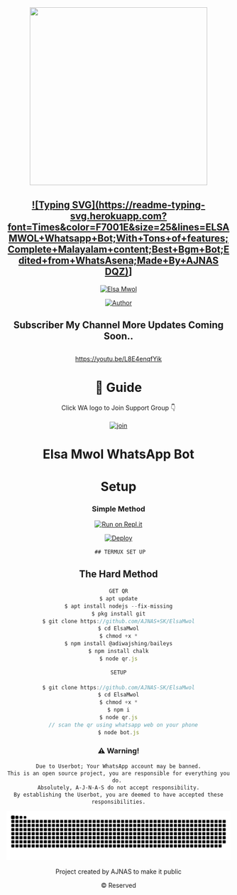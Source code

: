<div align="center">
  <img border-radius: 15px src="https://telegra.ph/file/525403727a7f90ed9fc08.jpg" width="400" height="400"/>
  
 <div align="center">
  
## [![Typing SVG](https://readme-typing-svg.herokuapp.com?font=Times&color=F7001E&size=25&lines=ELSA MWOL+Whatsapp+Bot;With+Tons+of+features;Complete+Malayalam+content;Best+Bgm+Bot;Edited+from+WhatsAsena;Made+By+AJNAS DQZ)](https://bit.ly/3lC8I7t)]


<p align="center">
    
<a href="#"><img title="Elsa Mwol"
 src="https://img.shields.io/badge/-Elsa%20Mowl-blue?&style=for-the-badge"></a>
 </p>
  <p align="center">
<a href="https://wa.me/917736703116"><img title="Author" src="https://img.shields.io/badge/Author-AJNAS-Ser/Elsa%20Mowl?color=Blue&style=for-the-badge&logo=whatsapp"></a>
 </p>
 
## Subscriber My Channel More Updates Coming Soon..
 


 ##
https://youtu.be/L8E4enqfYik
 
# 📢 Guide
Click WA logo to Join Support Group 👇
    <br>
<br>
  [![join](https://opportunitiesforyoungkenyans.co.ke/wp-content/uploads/2020/05/images.png-whatsapp.png)](https://chat.whatsapp.com/C8pNiK1gjWSDsoFhJaV6lK)
  <div align="center">
 


# Elsa Mwol WhatsApp Bot 

# Setup
<div align="center">

  ### Simple Method
  
[![Run on Repl.it](https://www.linkpicture.com/q/Untitled-3_10.jpg)](https://replit.com/@JihadSabeena123/JULIEMWOL-QR#index.js)

[![Deploy](https://www.linkpicture.com/q/heroku.jpg)](https://heroku.com/deploy?template=https://github.com/AJNAS-SK/ElsaMwol)
     </div>
     
     ## TERMUX SET UP
  
## The Hard Method

```js
GET QR
$ apt update
$ apt install nodejs --fix-missing
$ pkg install git
$ git clone https://github.com/AJNAS+SK/ElsaMwol
$ cd ElsaMwol
$ chmod +x *
$ npm install @adiwajshing/baileys
$ npm install chalk
$ node qr.js
```
      
```js
SETUP

$ git clone https://github.com/AJNAS-SK/ElsaMwol
$ cd ElsaMwol
$ chmod +x *
$ npm i
$ node qr.js
   // scan the qr using whatsapp web on your phone
$ node bot.js
```


### ⚠️ Warning! 
```
Due to Userbot; Your WhatsApp account may be banned.
This is an open source project, you are responsible for everything you do. 
Absolutely, A-J-N-A-S do not accept responsibility.
By establishing the Userbot, you are deemed to have accepted these responsibilities.
```

[![AJNAS SK](https://github.com/Platane/snk/raw/output/github-contribution-grid-snake.svg)](https://bit.ly/2XqQKMU)

Project created by AJNAS to make it public

© Reserved
